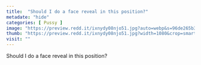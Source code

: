 ```yaml
---
title:  "Should I do a face reveal in this position?"
metadate: "hide"
categories: [ Pussy ]
image: "https://preview.redd.it/ixnydy08njo51.jpg?auto=webp&s=96de265b3cc4084165ae00c018cb7f46c180a236"
thumb: "https://preview.redd.it/ixnydy08njo51.jpg?width=1080&crop=smart&auto=webp&s=43192455f19e96737d52ecec29131f0103313456"
visit: ""
---
```

Should I do a face reveal in this position?
